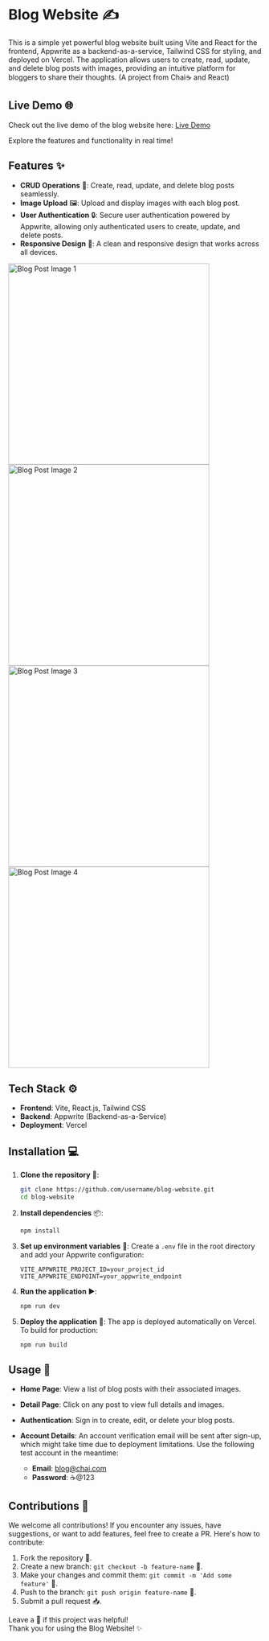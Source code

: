 # Blog Website ✍️

This is a simple yet powerful blog website built using Vite and React for the frontend, Appwrite as a backend-as-a-service, Tailwind CSS for styling, and deployed on Vercel. The application allows users to create, read, update, and delete blog posts with images, providing an intuitive platform for bloggers to share their thoughts. (A project from Chai☕ and React)

## Live Demo 🌐

Check out the live demo of the blog website here: [Live Demo](https://my-blog-fok3.vercel.app)

Explore the features and functionality in real time!


## Features ✨

- **CRUD Operations** 📝: Create, read, update, and delete blog posts seamlessly.
- **Image Upload** 🖼️: Upload and display images with each blog post.
- **User Authentication** 🔒: Secure user authentication powered by Appwrite, allowing only authenticated users to create, update, and delete posts.
- **Responsive Design** 📱: A clean and responsive design that works across all devices.


<div style="display: flex; justify-content: space-between; flex-wrap: wrap;">
  <img src="https:[pr1](https://github.com/user-attachments/assets/0fa10186-7a0d-4fef-a9cc-1069d73f71fd)" width="400" alt="Blog Post Image 1" style="margin-right: 10px;">
  <img src="https:[pr2](https://github.com/user-attachments/assets/45700f7e-2945-4394-a113-cf27896db8cc)" width="400" alt="Blog Post Image 2" style="margin-right: 10px;">
  <img src="https:[pr3](https://github.com/user-attachments/assets/99b009d3-b560-406d-b277-1dcac82f42a6)" width="400" alt="Blog Post Image 3" style="margin-right: 10px;">
  <img src="https:[pr4](https://github.com/user-attachments/assets/6617e905-71cb-40b1-ad04-460d56a0be54)" width="400" alt="Blog Post Image 4">
</div>


## Tech Stack ⚙️

- **Frontend**: Vite, React.js, Tailwind CSS
- **Backend**: Appwrite (Backend-as-a-Service)
- **Deployment**: Vercel

## Installation 💻

1. **Clone the repository** 🐙:
   ```bash
   git clone https://github.com/username/blog-website.git
   cd blog-website
   ```

2. **Install dependencies** 📦:
   ```bash
   npm install
   ```

3. **Set up environment variables** 🔑:
   Create a `.env` file in the root directory and add your Appwrite configuration:
   ```
   VITE_APPWRITE_PROJECT_ID=your_project_id
   VITE_APPWRITE_ENDPOINT=your_appwrite_endpoint
   ```

4. **Run the application** ▶️:
   ```bash
   npm run dev
   ```

5. **Deploy the application** 🚀:
   The app is deployed automatically on Vercel. To build for production:
   ```bash
   npm run build
   ```

## Usage 🚀

- **Home Page**: View a list of blog posts with their associated images.
- **Detail Page**: Click on any post to view full details and images.
- **Authentication**: Sign in to create, edit, or delete your blog posts.
- **Account Details**: An account verification email will be sent after sign-up, which might take time due to deployment limitations. Use the following test account in the meantime:

  - **Email**: blog@chai.com
  - **Password**: ☕@123

## Contributions 🤝

We welcome all contributions! If you encounter any issues, have suggestions, or want to add features, feel free to create a PR. Here's how to contribute:

1. Fork the repository 🍴.
2. Create a new branch: `git checkout -b feature-name` 🌿.
3. Make your changes and commit them: `git commit -m 'Add some feature'` 💬.
4. Push to the branch: `git push origin feature-name` 🚀.
5. Submit a pull request 📥.


Leave a 🌟 if this project was helpful!  
Thank you for using the Blog Website! ✨
